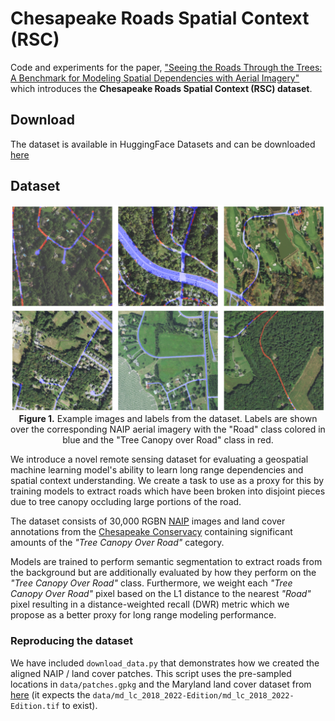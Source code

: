 # Chesapeake Roads Spatial Context (RSC)

Code and experiments for the paper, ["Seeing the Roads Through the Trees: A Benchmark for Modeling Spatial Dependencies with Aerial Imagery"]() which introduces the **Chesapeake Roads Spatial Context (RSC) dataset**.

## Download

The dataset is available in HuggingFace Datasets and can be downloaded [here](https://huggingface.co/datasets/torchgeo/ChesapeakeRSC/)

## Dataset

<p align="center">
    <img src="./assets/sample.png" width="800"/><br/>
    <b>Figure 1.</b> Example images and labels from the dataset. Labels are shown over the corresponding NAIP aerial imagery with the "Road" class colored in blue and the "Tree Canopy over Road" class in red.
</p>

We introduce a novel remote sensing dataset for evaluating a geospatial machine learning model's ability to learn long range dependencies and spatial context understanding. We create a task to use as a proxy for this by training models to extract roads which have been broken into disjoint pieces due to tree canopy occluding large portions of the road.

The dataset consists of 30,000 RGBN [NAIP](https://naip-usdaonline.hub.arcgis.com/) images and land cover annotations from the [Chesapeake Conservacy](https://www.chesapeakeconservancy.org/) containing significant amounts of the *"Tree Canopy Over Road"* category.

Models are trained to perform semantic segmentation to extract roads from the background but are additionally evaluated by how they perform on the *"Tree Canopy Over Road"* class. Furthermore, we weight each *"Tree Canopy Over Road"* pixel based on the L1 distance to the nearest *"Road"* pixel resulting in a distance-weighted recall (DWR) metric which we propose as a better proxy for long range modeling performance.

### Reproducing the dataset

We have included `download_data.py` that demonstrates how we created the aligned NAIP / land cover patches. This script uses the pre-sampled locations in `data/patches.gpkg` and the Maryland land cover dataset from [here](https://www.sciencebase.gov/catalog/item/633302d8d34e900e86c61f81) (it expects the `data/md_lc_2018_2022-Edition/md_lc_2018_2022-Edition.tif` to exist).